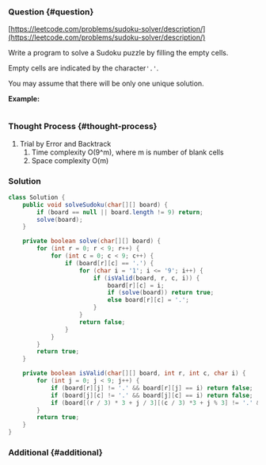 ### Question {#question}

[https://leetcode.com/problems/sudoku-solver/description/](https://leetcode.com/problems/sudoku-solver/description/)

Write a program to solve a Sudoku puzzle by filling the empty cells.

Empty cells are indicated by the character`'.'`.

You may assume that there will be only one unique solution.

**Example:**

```

```

### Thought Process {#thought-process}

1. Trial by Error and Backtrack
   1. Time complexity O\(9^m\), where m is number of blank cells
   2. Space complexity O\(m\)

### Solution

```java
class Solution {
    public void solveSudoku(char[][] board) {
        if (board == null || board.length != 9) return;
        solve(board);
    }

    private boolean solve(char[][] board) {
        for (int r = 0; r < 9; r++) {
            for (int c = 0; c < 9; c++) {
                if (board[r][c] == '.') {
                    for (char i = '1'; i <= '9'; i++) {
                        if (isValid(board, r, c, i)) {
                            board[r][c] = i;
                            if (solve(board)) return true;
                            else board[r][c] = '.';
                        }
                    }
                    return false;
                }
            }
        }
        return true;
    }

    private boolean isValid(char[][] board, int r, int c, char i) {
        for (int j = 0; j < 9; j++) {
            if (board[r][j] != '.' && board[r][j] == i) return false;
            if (board[j][c] != '.' && board[j][c] == i) return false;
            if (board[(r / 3) * 3 + j / 3][(c / 3) *3 + j % 3] != '.' && board[(r / 3) * 3 + j / 3][(c / 3) *3 + j % 3] == i) return false;
        }
        return true;
    }
}
```

### Additional {#additional}




